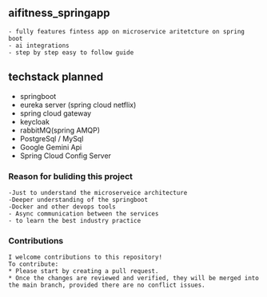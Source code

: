 ## aifitness_springapp
    - fully features fintess app on microservice aritetcture on spring boot
    - ai integrations
    - step by step easy to follow guide

## techstack planned
   * springboot
   * eureka server (spring cloud netflix)
   * spring cloud gateway 
   * keycloak
   * rabbitMQ(spring AMQP)
   * PostgreSql / MySql
   * Google Gemini Api
   * Spring Cloud Config Server 
### Reason for buliding this project
    -Just to understand the microserveice architecture 
    -Deeper understanding of the springboot
    -Docker and other devops tools
    - Async communication between the services
    - to learn the best industry practice
### Contributions 
    I welcome contributions to this repository!
    To contribute:
    * Please start by creating a pull request.
    * Once the changes are reviewed and verified, they will be merged into the main branch, provided there are no conflict issues.
